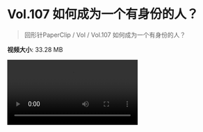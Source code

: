 # Vol.107 如何成为一个有身份的人？

> 回形针PaperClip / Vol / Vol.107 如何成为一个有身份的人？

**视频大小**: 33.28 MB

<div class="video"><video src="https://file.hsyhx.top/video/PaperClip/Vol/107.mp4" controls preload>🤔 您的浏览器不支持 video 标签</video></div>
